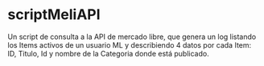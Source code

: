 # scriptMeliAPI
Un script de consulta a la API de mercado libre, que genera un log listando los Items activos de un usuario ML y describiendo 4 datos por cada Item: ID, Titulo, Id y nombre de la Categoria donde está publicado.
